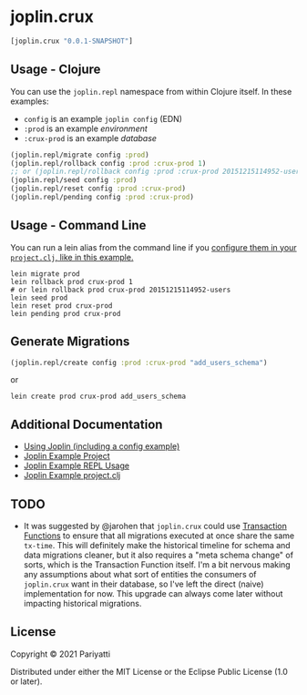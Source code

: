# joplin.crux

```clojure
[joplin.crux "0.0.1-SNAPSHOT"]
```

## Usage - Clojure

You can use the `joplin.repl` namespace from within Clojure itself. In these examples:
- `config` is an example `joplin config` (EDN)
- `:prod` is an example _environment_
- `:crux-prod` is an example _database_

```clojure
(joplin.repl/migrate config :prod)
(joplin.repl/rollback config :prod :crux-prod 1)
;; or (joplin.repl/rollback config :prod :crux-prod 20151215114952-users)
(joplin.repl/seed config :prod)
(joplin.repl/reset config :prod :crux-prod)
(joplin.repl/pending config :prod :crux-prod)
```

## Usage - Command Line

You can run a lein alias from the command line if you [configure them in your `project.clj`, like in this example.](https://github.com/juxt/joplin/blob/master/example/project.clj#L15)

```shell
lein migrate prod
lein rollback prod crux-prod 1
# or lein rollback prod crux-prod 20151215114952-users
lein seed prod
lein reset prod crux-prod
lein pending prod crux-prod
```

## Generate Migrations

```clojure
(joplin.repl/create config :prod :crux-prod "add_users_schema")
```

or

```shell
lein create prod crux-prod add_users_schema
```

## Additional Documentation

- [Using Joplin (including a config example)](https://github.com/juxt/joplin#using-joplin)
- [Joplin Example Project](https://github.com/juxt/joplin/tree/master/example)
- [Joplin Example REPL Usage](https://github.com/juxt/joplin/blob/master/example/src/migrate.clj)
- [Joplin Example project.clj](https://github.com/juxt/joplin/blob/master/example/project.clj)

## TODO

- It was suggested by @jarohen that `joplin.crux` could use [Transaction Functions](https://opencrux.com/reference/21.02-1.15.0/transactions.html#transaction-functions) to ensure that all migrations executed at once share the same `tx-time`. This will definitely make the historical timeline for schema and data migrations cleaner, but it also requires a "meta schema change" of sorts, which is the Transaction Function itself. I'm a bit nervous making any assumptions about what sort of entities the consumers of `joplin.crux` want in their database, so I've left the direct (naive) implementation for now. This upgrade can always come later without impacting historical migrations.

## License

Copyright © 2021 Pariyatti

Distributed under either the MIT License or the Eclipse Public License (1.0 or later).
